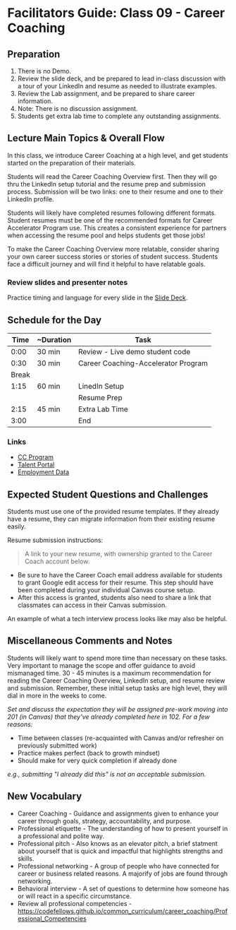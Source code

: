 # Facilitators Guide: Class 09 - Career Coaching

## Preparation

1. There is no Demo.
1. Review the slide deck, and be prepared to lead in-class discussion with a tour of your LinkedIn and resume as needed to illustrate examples. 
1. Review the Lab assignment, and be prepared to share career information.
1. Note: There is no discussion assignment. 
1. Students get extra lab time to complete any outstanding assignments. 

## Lecture Main Topics & Overall Flow

In this class, we introduce Career Coaching at a high level, and get students started on the preparation of their materials.  

Students will read the Career Coaching Overview first. Then they will go thru the LinkedIn setup tutorial and the resume prep and submission process. Submission will be two links: one to their resume and one to their LinkedIn profile.

Students will likely have completed resumes following different formats. Student resumes must be one of the recommended formats for Career Accelerator Program use. This creates a consistent experience for partners when accessing the resume pool and helps students get those jobs!

To make the Career Coaching Overview more relatable, consider sharing your own career success stories or stories of student success. Students face a difficult journey and will find it helpful to have relatable goals. 

### Review slides and presenter notes

Practice timing and language for every slide in the [Slide Deck](https://docs.google.com/presentation/d/1n7udHq49ZWbwu2iC-6h_mJ3odnD-ENaNipuW0SIByu4/edit#slide=id.g2accd1c413_3_31).

## Schedule for the Day

|  Time  |  ~Duration|   Task                               |
|---     |---        |---                                   |
|  0:00  |  30 min   |  Review - Live demo student code     |
|  0:30  |  30 min   |  Career Coaching-Accelerator Program |
|  Break |           |                                      |
|  1:15  |  60 min   |  LinedIn Setup                       |
|        |           |  Resume Prep                         |
|  2:15  |  45 min   |  Extra Lab Time                      |
|  3:00  |           |  End                                 |

### Links
- [CC Program](https://www.codefellows.org/get-a-software-development-job/)
- [Talent Portal](https://www.codefellows.org/blog/introducing-the-new-talent-portal/)
- [Employment Data](https://www.codefellows.org/employment-data/)


## Expected Student Questions and Challenges

Students must use one of the provided resume templates.  If they already have a resume, they can migrate information from their existing resume easily. 

Resume submission instructions:  
> A link to your new resume, with ownership granted to the Career Coach account below.

- Be sure to have the Career Coach email address available for students to grant Google edit access for their resume. This step should have been completed during your individual Canvas course setup.
- After this access is granted, students also need to share a link that classmates can access in their Canvas submission. 

An example of what a tech interview process looks like may also be helpful.

## Miscellaneous Comments and Notes

Students will likely want to spend more time than necessary on these tasks.  Very important to manage the scope and offer guidance to avoid mismanaged time.  30 - 45 minutes is a maximum recommendation for reading the Career Coaching Overview, LinkedIn setup, and resume review and submission.  Remember, these initial setup tasks are high level, they will dial in more in the weeks to come.

_Set and discuss the expectation they will be assigned pre-work moving into 201 (in Canvas) that they've already completed here in 102. For a few reasons:_

- Time between classes (re-acquainted with Canvas and/or refresher on previously submitted work)
- Practice makes perfect (back to growth mindset)
- Should make for very quick completion if already done

_e.g., submitting "I already did this" is not an acceptable submission._

## New Vocabulary

- Career Coaching - Guidance and assignments given to enhance your career through goals, strategy, accountability, and purpose.
- Professional etiquette - The understanding of how to present yourself in a professional and polite way.
- Professional pitch - Also knows as an elevator pitch, a brief statment about yourself that is quick and impactful that highlights strengths and skills.
- Professional networking - A group of people who have connected for career or business related reasons.  A majorify of jobs are found through networking.
- Behavioral interview - A set of questions to determine how someone has or will react in a specific circumstance.
- Review all professional competencies - https://codefellows.github.io/common_curriculum/career_coaching/Professional_Competencies
